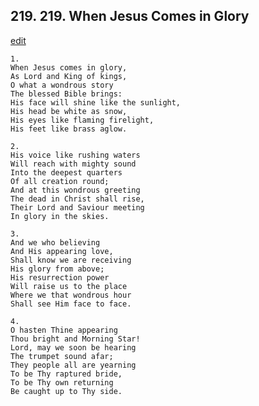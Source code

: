 
## 219.  219. When Jesus Comes in Glory
[edit](https://docs.google.com/document/d/1kOwcUK9W2GjBABrnD6Z9I20rY_CNXjKc/edit?mode=html)






    1.
    When Jesus comes in glory,
    As Lord and King of kings,
    O what a wondrous story
    The blessed Bible brings:
    His face will shine like the sunlight,
    His head be white as snow,
    His eyes like flaming firelight,
    His feet like brass aglow.

    2.
    His voice like rushing waters
    Will reach with mighty sound
    Into the deepest quarters
    Of all creation round;
    And at this wondrous greeting
    The dead in Christ shall rise,
    Their Lord and Saviour meeting
    In glory in the skies.

    3.
    And we who believing
    And His appearing love,
    Shall know we are receiving
    His glory from above;
    His resurrection power
    Will raise us to the place
    Where we that wondrous hour
    Shall see Him face to face.

    4.
    O hasten Thine appearing
    Thou bright and Morning Star!
    Lord, may we soon be hearing
    The trumpet sound afar;
    They people all are yearning
    To be Thy raptured bride,
    To be Thy own returning
    Be caught up to Thy side.
